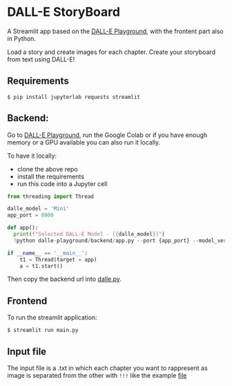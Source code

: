 # DALL-E StoryBoard

A Streamlit app based on the [DALL-E Playground](https://github.com/saharmor/dalle-playground), with the frontent part also in Python.

Load a story and create images for each chapter. Create your storyboard from text using DALL-E!

## Requirements

```console
$ pip install jupyterlab requests streamlit 
```

## Backend:
Go to [DALL-E Playground](https://github.com/saharmor/dalle-playground), run the Google Colab or if you have enough memory or a GPU available you can also run it locally. 

To have it locally: 
- clone the above repo
- install the requirements
- run this code into a Jupyter cell

```python
from threading import Thread

dalle_model = 'Mini'
app_port = 8000

def app():
  print(f"Selected DALL-E Model - [{dalle_model}]")
  !python dalle-playground/backend/app.py --port {app_port} --model_version {dalle_model} --save_to_disk true --img_format jpeg --output_dir generations

if __name__ == '__main__':
    t1 = Thread(target = app)
    a = t1.start()
```
Then copy the backend url into [dalle.py](dalle.py).

## Frontend

To run the streamlit application: 

```console
$ streamlit run main.py
```

## Input file

The input file is a .txt in which each chapter you want to rappresent as image is separated from the other with `!!!` like the example [file](test.txt)